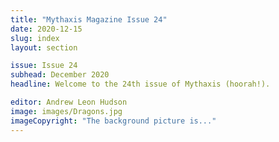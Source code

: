 ```yaml
---
title: "Mythaxis Magazine Issue 24"
date: 2020-12-15
slug: index
layout: section

issue: Issue 24
subhead: December 2020
headline: Welcome to the 24th issue of Mythaxis (hoorah!).

editor: Andrew Leon Hudson
image: images/Dragons.jpg
imageCopyright: "The background picture is..."
---
```


